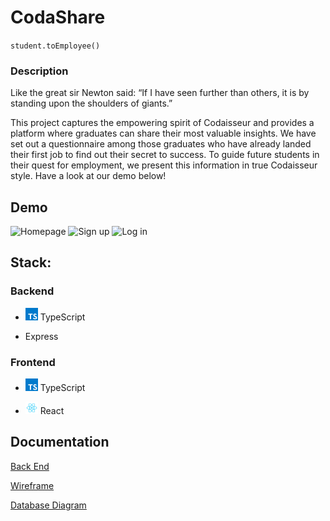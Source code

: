 # CodaShare

`student.toEmployee()`

### Description

Like the great sir Newton said: “If I have seen further than others, it is by standing upon the shoulders of giants.” 

This project captures the empowering spirit of Codaisseur and provides a platform where graduates can share their most valuable insights. We have set out a questionnaire among those graduates who have already landed their first job to find out their secret to success. To guide future students in their quest for employment, we present this information in true Codaisseur style. Have a look at our demo below!

## Demo
![Homepage](https://github.com/FarzadTaghavi/group-project-frontend/blob/development/assets/Screenshot_2020-10-30%20React%20App(1).png)
![Sign up](https://github.com/FarzadTaghavi/group-project-frontend/blob/development/assets/Screenshot_2020-10-30%20React%20App(2).png)
![Log in](https://github.com/FarzadTaghavi/group-project-frontend/blob/development/assets/Screenshot_2020-10-30%20React%20App(3).png)

## Stack:

### Backend

- <code><img height="20" src="https://raw.githubusercontent.com/github/explore/80688e429a7d4ef2fca1e82350fe8e3517d3494d/topics/typescript/typescript.png"></code> TypeScript


- Express


### Frontend

- <code><img height="20" src="https://raw.githubusercontent.com/github/explore/80688e429a7d4ef2fca1e82350fe8e3517d3494d/topics/typescript/typescript.png"></code>
TypeScript

- <code><img height="20" src="https://raw.githubusercontent.com/github/explore/80688e429a7d4ef2fca1e82350fe8e3517d3494d/topics/react/react.png"></code>
React



## Documentation

[Back End](https://github.com/FarzadTaghavi/group-project-backend)

[Wireframe](https://wireframepro.mockflow.com/view/Maec1906cc3d0caab0ce23ec3a2f4b3501603719012894#/page/4ce232b3670340d59edd37548be5ca47)

[Database Diagram](https://dbdiagram.io/d/5f93d86d3a78976d7b78f7f0)
